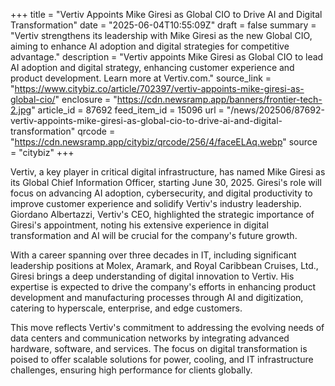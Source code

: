 +++
title = "Vertiv Appoints Mike Giresi as Global CIO to Drive AI and Digital Transformation"
date = "2025-06-04T10:55:09Z"
draft = false
summary = "Vertiv strengthens its leadership with Mike Giresi as the new Global CIO, aiming to enhance AI adoption and digital strategies for competitive advantage."
description = "Vertiv appoints Mike Giresi as Global CIO to lead AI adoption and digital strategy, enhancing customer experience and product development. Learn more at Vertiv.com."
source_link = "https://www.citybiz.co/article/702397/vertiv-appoints-mike-giresi-as-global-cio/"
enclosure = "https://cdn.newsramp.app/banners/frontier-tech-2.jpg"
article_id = 87692
feed_item_id = 15096
url = "/news/202506/87692-vertiv-appoints-mike-giresi-as-global-cio-to-drive-ai-and-digital-transformation"
qrcode = "https://cdn.newsramp.app/citybiz/qrcode/256/4/faceELAq.webp"
source = "citybiz"
+++

<p>Vertiv, a key player in critical digital infrastructure, has named Mike Giresi as its Global Chief Information Officer, starting June 30, 2025. Giresi's role will focus on advancing AI adoption, cybersecurity, and digital productivity to improve customer experience and solidify Vertiv's industry leadership. Giordano Albertazzi, Vertiv's CEO, highlighted the strategic importance of Giresi's appointment, noting his extensive experience in digital transformation and AI will be crucial for the company's future growth.</p><p>With a career spanning over three decades in IT, including significant leadership positions at Molex, Aramark, and Royal Caribbean Cruises, Ltd., Giresi brings a deep understanding of digital innovation to Vertiv. His expertise is expected to drive the company's efforts in enhancing product development and manufacturing processes through AI and digitization, catering to hyperscale, enterprise, and edge customers.</p><p>This move reflects Vertiv's commitment to addressing the evolving needs of data centers and communication networks by integrating advanced hardware, software, and services. The focus on digital transformation is poised to offer scalable solutions for power, cooling, and IT infrastructure challenges, ensuring high performance for clients globally.</p>